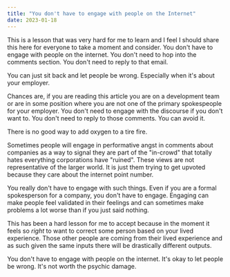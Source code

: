 ```yaml
---
title: "You don't have to engage with people on the Internet"
date: 2023-01-18
---
```


<xeblog-hero ai="Waifu Diffusion v1.3" file="seattle-onsen-coffee" prompt="zen, peaceful, onsen, shibuya, anime, coffee shop, colorful, manga, sunset, space needle, thick outlines, hyrule"></xeblog-hero>

This is a lesson that was very hard for me to learn and I feel I should share
this here for everyone to take a moment and consider. You don't have to engage
with people on the internet. You don't need to hop into the comments section.
You don't need to reply to that email.

You can just sit back and let people be wrong. Especially when it's about your
employer.

Chances are, if you are reading this article you are on a development team or
are in some position where you are not one of the primary spokespeople for your
employer. You don't need to engage with the discourse if you don't want to. You
don't need to reply to those comments. You can avoid it.

<xeblog-conv name="Cadey" mood="coffee">There is no good way to add oxygen to a
tire fire.</xeblog-conv>

Sometimes people will engage in performative angst in comments about companies
as a way to signal they are part of the "in-crowd" that totally hates everything
corporations have "ruined". These views are not representative of the larger
world. It is just them trying to get upvoted because they care about the
internet point number.

You really don't have to engage with such things. Even if you are a formal
spokesperson for a company, you don't have to engage. Engaging can make people
feel validated in their feelings and can sometimes make problems a lot worse
than if you just said nothing.

This has been a hard lesson for me to accept because in the moment it feels so
_right_ to want to correct some person based on your lived experience. Those
other people are coming from their lived experience and as such given the same
inputs there will be drastically different outputs.

You don't have to engage with people on the internet. It's okay to let people be
wrong. It's not worth the psychic damage.
